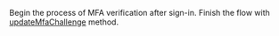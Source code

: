 Begin the process of MFA verification after sign-in. Finish the flow with [updateMfaChallenge](/docs/references/cloud/client-web/account#updateMfaChallenge) method.